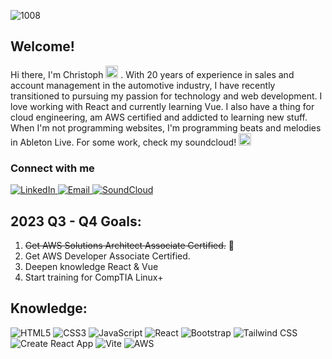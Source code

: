
![1008](https://github.com/Pfrommer1982/Pfrommer1982/assets/90003610/fb1fdcf1-a0cd-46e4-a555-f0bfefc9152b)

## Welcome!

Hi there, I'm Christoph <img src="https://em-content.zobj.net/thumbs/160/whatsapp/352/flag-netherlands_1f1f3-1f1f1.png"  width="20px" alt="Netherlands Flag" />
 . With 20 years of experience in sales and account management in the automotive industry,
I have recently transitioned to pursuing my passion for technology and web development. I love working with React and currently learning
Vue. I also have a thing for cloud engineering, am AWS certified and addicted to learning new stuff.
When I'm not programming websites, I'm programming beats and melodies in Ableton Live. For some work, check my soundcloud! <img src="https://em-content.zobj.net/source/skype/289/musical-note_1f3b5.png"  width="20px" alt="Skype note" />


### Connect with me

<a href="https://www.linkedin.com/in/christoph-pfrommer/" >
  <img src="https://img.shields.io/badge/-LinkedIn-0A66C2?style=flat&logo=linkedin&logoColor=white" alt="LinkedIn" />
</a>

<a href="mailto:pfrommer1982@gmail.com">
  <img src="https://img.shields.io/badge/-Email-D14836?style=flat&logo=mail.ru&logoColor=white" alt="Email" />
</a>

<a href="https://soundcloud.com/jdam-hardcore-dnb" >
  <img src="https://img.shields.io/badge/-SoundCloud-FF5500?style=flat&logo=soundcloud&logoColor=white" alt="SoundCloud" />
</a>


## 2023 Q3 - Q4 Goals:

1. ~~Get AWS Solutions Architect Associate Certified.~~ 🥇
2. Get AWS Developer Associate Certified.
3. Deepen knowledge React & Vue
4. Start training for CompTIA Linux+


## Knowledge:

<p>
  <img src="https://img.shields.io/badge/-HTML5-E34F26?style=flat&logo=html5&logoColor=white" alt="HTML5" />
  <img src="https://img.shields.io/badge/-CSS3-1572B6?style=flat&logo=css3&logoColor=white" alt="CSS3" />
  <img src="https://img.shields.io/badge/-JavaScript-F7DF1E?style=flat&logo=javascript&logoColor=white" alt="JavaScript" />
  <img src="https://img.shields.io/badge/-React-61DAFB?style=flat&logo=react&logoColor=white" alt="React" />
  <img src="https://img.shields.io/badge/-Bootstrap-7952B3?style=flat&logo=bootstrap&logoColor=white" alt="Bootstrap" />
  <img src="https://img.shields.io/badge/-Tailwind_CSS-38B2AC?style=flat&logo=tailwind-css&logoColor=white" alt="Tailwind CSS" />
  <img src="https://img.shields.io/badge/-Create%20React%20App-61DAFB?style=flat&logo=create-react-app&logoColor=white" alt="Create React App" />
  <img src="https://img.shields.io/badge/-Vite-646CFF?style=flat&logo=vite&logoColor=white" alt="Vite" />
  <img src="https://img.shields.io/badge/-AWS-232F3E?style=flat&logo=amazon-aws&logoColor=white" alt="AWS" />
</p>

